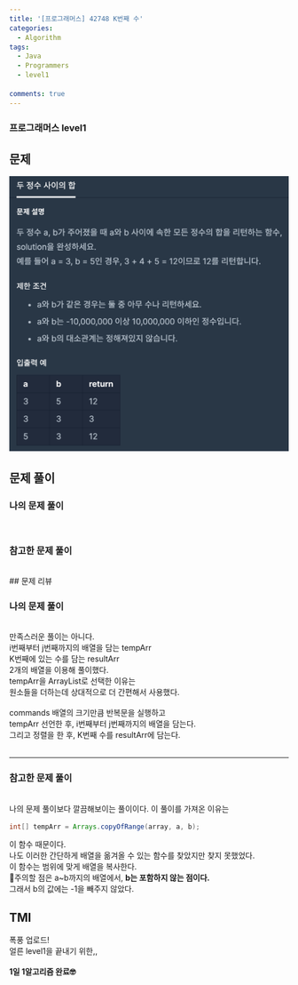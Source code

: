 ```yaml
---
title: '[프로그래머스] 42748 K번째 수'
categories:
  - Algorithm
tags:
  - Java
  - Programmers
  - level1

comments: true 
---
```

### 프로그래머스 level1

## 문제
 <a href="/assets/images/P12912.png"><img src="/assets/images/P12912.png"></a>
 <br/>

## 문제 풀이

### 나의 문제 풀이
<script src="https://gist.github.com/kyeahen/9ab4daea6d7228b6ac296f0d5766ce6b.js"></script>
<br/>

### 참고한 문제 풀이
<script src="https://gist.github.com/kyeahen/45d56cd4858ed5b4821f28c8c9867dd6.js"></script>
<br/>
## 문제 리뷰

### 나의 문제 풀이
<br>
만족스러운 풀이는 아니다. <br>
i번째부터 j번째까지의 배열을 담는 tempArr <br>
K번째에 있는 수를 담는 resultArr <br>
2개의 배열을 이용해 풀이했다.<br>
tempArr을 ArrayList로 선택한 이유는  <br>
원소들을 더하는데 상대적으로 더 간편해서 사용했다. <br>
<br>
commands 배열의 크기만큼 반복문을 실행하고 <br>
tempArr 선언한 후, i번째부터 j번째까지의 배열을 담는다. <br>
그리고 정렬을 한 후, K번째 수를 resultArr에 담는다. <br>
<br>

------------

### 참고한 문제 풀이
<br>
나의 문제 풀이보다 깔끔해보이는 풀이이다.
이 풀이를 가져온 이유는

~~~java
int[] tempArr = Arrays.copyOfRange(array, a, b);
~~~

이 함수 때문이다. <br>
나도 이러한 간단하게 배열을 옮겨올 수 있는 함수를 찾았지만 찾지 못했었다. <br>
이 함수는 범위에 맞게 배열을 복사한다. <br>
주의할 점은 a~b까지의 배열에서, **b는 포함하지 않는 점이다.** <br>
그래서 b의 값에는 -1을 빼주지 않았다. <br>

## TMI

폭풍 업로드!<br>
얼른 level1을 끝내기 위한,,<br>
<br/>
**1일 1알고리즘 완료🤓**
